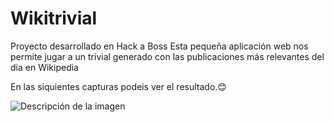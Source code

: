 # Wikitrivial
Proyecto desarrollado en Hack a Boss
Esta pequeña aplicación web nos permite jugar a un trivial generado con las publicaciones 
más relevantes del dia en Wikipedia

En las siquientes capturas podeis ver el resultado.😊

![Descripción de la imagen](/images/picture.jpg)
